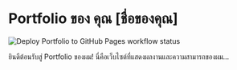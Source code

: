 # Portfolio ของ คุณ [ชื่อของคุณ]

![Deploy Portfolio to GitHub Pages workflow status](https://github.com/Simonepepe8/Simple-portfolio/blob/main/.github/workflows/deploy.yml/badge.svg)

ยินดีต้อนรับสู่ Portfolio ของผม! นี่คือเว็บไซต์ที่แสดงผลงานและความสามารถของผม...
